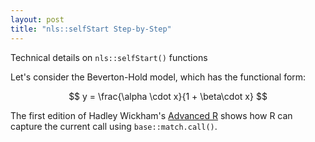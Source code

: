 ```yaml
---
layout: post
title: "nls::selfStart Step-by-Step"
---
```


Technical details on `nls::selfStart()` functions


Let's consider the Beverton-Hold model, which has the functional form:

$$
y = \frac{\alpha \cdot x}{1 + \beta\cdot x}
$$


The first edition of Hadley Wickham's [Advanced R](http://adv-r.had.co.nz/Expressions.html#capturing-call) shows how R can capture the current
call using `base::match.call()`.

